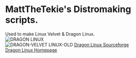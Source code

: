 # MattTheTekie's Distromaking scripts.
Used to make Linux Velvet & Dragon Linux.\
![DRAGON LINUX](https://github.com/MattTheTekie/MattTheTekie/raw/master/Personal-Scripts/Images/desktop.png)\
![DRAGON-VELVET LINUX-OLD](https://github.com/MattTheTekie/MattTheTekie/raw/master/Personal-Scripts/Images/1.webp)
[Dragon Linux Sourceforge](https://sourceforge.net/projects/sujix-linux/)\
[Dragon Linux Homepage](https://dragon-linux.surge.sh)
